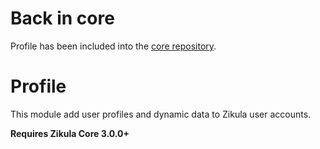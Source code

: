 # Back in core

Profile has been included into the [core repository](https://github.com/zikula/core/).

# Profile

This module add user profiles and dynamic data to Zikula user accounts.

**Requires Zikula Core 3.0.0+**
